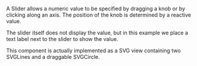A Slider allows a numeric value to be specified by dragging a knob or by clicking along an axis. The position of the knob is determined by a reactive value. 

The slider itself does not display the value, but in this example we place a text label next to the slider to show the value.

This component is actually implemented as a SVG view containing two SVGLines and a draggable SVGCircle.